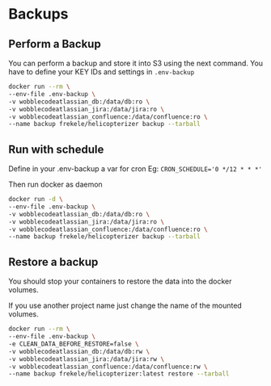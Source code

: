 # Backups

## Perform a Backup

You can perform a backup and store it into S3 using the next command. You have
to define your KEY IDs and settings in `.env-backup`

```sh
docker run --rm \
--env-file .env-backup \
-v wobblecodeatlassian_db:/data/db:ro \
-v wobblecodeatlassian_jira:/data/jira:ro \
-v wobblecodeatlassian_confluence:/data/confluence:ro \
--name backup frekele/helicopterizer backup --tarball
```

## Run with schedule

Define in your .env-backup a var for cron Eg: `CRON_SCHEDULE='0 */12 * * *'`

Then run docker as daemon

```sh
docker run -d \
--env-file .env-backup \
-v wobblecodeatlassian_db:/data/db:ro \
-v wobblecodeatlassian_jira:/data/jira:ro \
-v wobblecodeatlassian_confluence:/data/confluence:ro \
--name backup frekele/helicopterizer backup --tarball
```

## Restore a backup

You should stop your containers to restore the data into the docker volumes.

If you use another project name just change the name of the mounted volumes.

```sh
docker run --rm \
--env-file .env-backup \
-e CLEAN_DATA_BEFORE_RESTORE=false \
-v wobblecodeatlassian_db:/data/db:rw \
-v wobblecodeatlassian_jira:/data/jira:rw \
-v wobblecodeatlassian_confluence:/data/confluence:rw \
--name backup frekele/helicopterizer:latest restore --tarball
```
